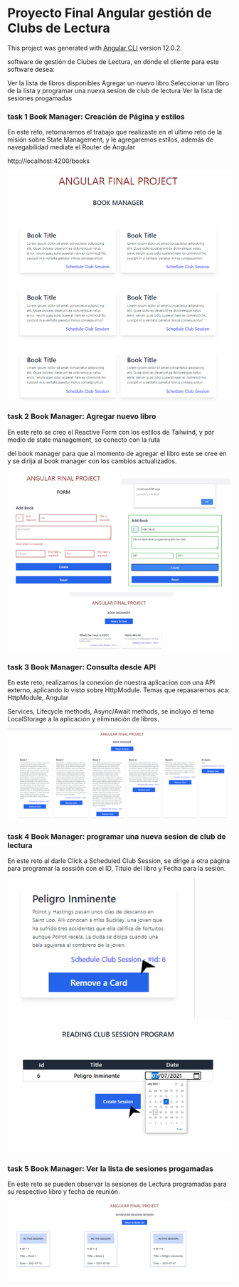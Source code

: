 # Proyecto Final Angular gestión de Clubs de Lectura

This project was generated with [Angular CLI](https://github.com/angular/angular-cli) version 12.0.2.

software de gestión de Clubes de Lectura, en dónde el cliente para este software desea:

Ver la lista de libros disponibles
Agregar un nuevo libro
Seleccionar un libro de la lista y programar una nueva sesion de club de lectura
Ver la lista de sesiones progamadas

### task 1 Book Manager: Creación de Página y estilos

En este reto, retomaremos el trabajo que realizaste en el ultimo reto de la misión sobre State Management,
y le agregaremos estilos, además de navegabilidad mediate el Router de Angular

http://localhost:4200/books

<img src="./src/assets/maquetacionbookproject.png" alt="pantallazo-bookManager">

### task 2 Book Manager: Agregar nuevo libro

En este reto se creo el Reactive Form con los estilos de Tailwind, y por medio de state management, se conecto con la ruta

del book manager para que al momento de agregar el libro este se cree en y se dirija al book manager con los cambios actualizados.


<img src="./src/assets/formProject.PNG" alt="pantallazo-formvalid-and-invalid">

### task 3  Book Manager:  Consulta desde API



En este reto, realizamos la  conexion de nuestra aplicacion con una API externo, aplicando lo visto sobre HttpModule. Temas que repasaremos aca: HttpModule, Angular

Services, Lifecycle methods, Async/Await methods, se incluyo el tema  LocalStorage a la aplicación y eliminación de libros.

<img src="./src/assets/BookApi.png" alt="pantallazo-BookList">

### task 4  Book Manager:   programar una nueva sesion de club de lectura 

En este reto al darle Click a Scheduled Club Session, se dirige a otra página para programar la sessión con el ID, Titulo del libro y Fecha para la sesión.

<img src="./src/assets/peligro2.png" alt="pantallazo-selectBookSchedule">

<img src="./src/assets/organizarsesion.png" alt="pantallazo-schedulesession">

### task 5  Book Manager:  Ver la lista de sesiones progamadas

En este reto se pueden observar la sesiones de Lectura programadas para su respectivo libro y fecha de reunión.

<img src="./src/assets/ListadoSessions.png" alt="pantallazo-listSessions">








